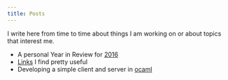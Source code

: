 ```yaml
---  
title: Posts
--- 
```


I write here from time to time about things I am working on or about topics that interest me.

- A personal Year in Review for [2016](year_in_review_16.html)
- [Links](links.html) I find pretty useful
- Developing a simple client and server in [ocaml](ocaml_server.html)

